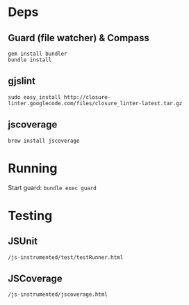 # Deps

## Guard (file watcher) & Compass

```
gem install bundler
bundle install
```

## gjslint

```
sudo easy_install http://closure-linter.googlecode.com/files/closure_linter-latest.tar.gz
```

## jscoverage

```
brew install jscoverage
```

# Running

Start guard: `bundle exec guard`

# Testing

## JSUnit

`/js-instrumented/test/testRunner.html`

## JSCoverage

`/js-instrumented/jscoverage.html`